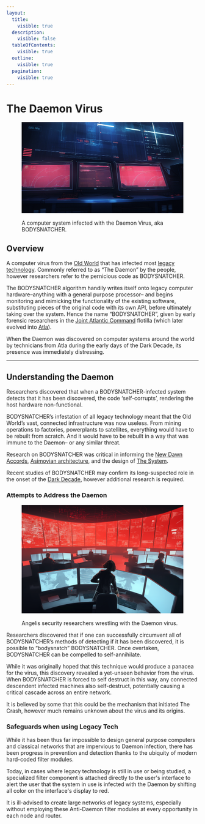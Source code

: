 ```yaml
---
layout:
  title:
    visible: true
  description:
    visible: false
  tableOfContents:
    visible: true
  outline:
    visible: true
  pagination:
    visible: true
---
```


# The Daemon Virus

<figure><img src="../../.gitbook/assets/daemon.png" alt=""><figcaption><p>A computer system infected with the Daemon Virus, aka BODYSNATCHER.</p></figcaption></figure>

## Overview

A computer virus from the [Old World](../history/the-old-world.md) that has infected most [legacy technology](../gata/law-and-order/tech-regulation.md). Commonly referred to as “The Daemon” by the people, however researchers refer to the pernicious code as BODYSNATCHER.

The BODYSNATCHER algorithm handily writes itself onto legacy computer hardware–anything with a general purpose processor– and begins monitoring and mimicking the functionality of the existing software, substituting pieces of the original code with its own API, before ultimately taking over the system. Hence the name “BODYSNATCHER”, given by early forensic researchers in the [Joint Atlantic Command](../gata/history/the-joint-atlantic-command-jac.md) flotilla (which later evolved into [Atla](../gata/key-locations/atla.md)).

When the Daemon was discovered on computer systems around the world by technicians from Atla during the early days of the Dark Decade, its presence was immediately distressing.

***

## Understanding the Daemon

Researchers discovered that when a BODYSNATCHER-infected system detects that it has been discovered, the code ‘self-corrupts’, rendering the host hardware non-functional.

BODYSNATCHER’s infestation of all legacy technology meant that the Old World’s vast, connected infrastructure was now useless. From mining operations to factories, powerplants to satellites, everything would have to be rebuilt from scratch. And it would have to be rebuilt in a way that was immune to the Daemon– or any similar threat.

Research on BODYSNATCHER was critical in informing the [New Dawn Accords](../gata/politics/new-dawn-accords.md), [Asimovian architecture](asimovian-architecture.md), and the design of [The System](../gata/politics/the-system.md).

Recent studies of BODYSNATCHER may confirm its long-suspected role in the onset of the [Dark Decade](../history/the-dark-decade.md), however additional research is required.

### Attempts to Address the Daemon

<figure><img src="../../.gitbook/assets/daemon-898.png" alt="" width="563"><figcaption><p>Angelis security researchers wrestling with the Daemon virus.</p></figcaption></figure>

Researchers discovered that if one can successfully circumvent all of BODYSNATCHER’s methods of detecting if it has been discovered, it is possible to “bodysnatch” BODYSNATCHER. Once overtaken, BODYSNATCHER can be compelled to self-annihilate.

While it was originally hoped that this technique would produce a panacea for the virus, this discovery revealed a yet-unseen behavior from the virus. When BODYSNATCHER is forced to self destruct in this way, any connected descendent infected machines also self-destruct, potentially causing a critical cascade across an entire network.

It is believed by some that this could be the mechanism that initiated The Crash, however much remains unknown about the virus and its origins.

### Safeguards when using Legacy Tech

While it has been thus far impossible to design general purpose computers and classical networks that are impervious to Daemon infection, there has been progress in prevention and detection thanks to the ubiquity of modern hard-coded filter modules.

Today, in cases where legacy technology is still in use or being studied, a specialized filter component is attached directly to the user's interface to alert the user that the system in use is infected with the Daemon by shifting all color on the interface's display to red.

It is ill-advised to create large networks of legacy systems, especially without employing these Anti-Daemon filter modules at every opportunity in each node and router.
